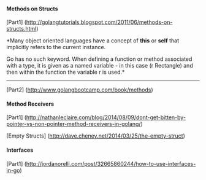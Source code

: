 
#### Methods on Structs

[Part1]
(http://golangtutorials.blogspot.com/2011/06/methods-on-structs.html)

*Many object oriented languages have a concept of **this** or **self** that implicitly refers to the current instance.

Go has no such keyword. When defining a function or method associated with a type, it is given as a named variable - in this case (r Rectangle) and then within the function the variable r is used.*

***

[Part2]
(http://www.golangbootcamp.com/book/methods)

#### Method Receivers

[Part1]
(http://nathanleclaire.com/blog/2014/08/09/dont-get-bitten-by-pointer-vs-non-pointer-method-receivers-in-golang/)

[Empty Structs]
(http://dave.cheney.net/2014/03/25/the-empty-struct)

#### Interfaces
[Part1]
(http://jordanorelli.com/post/32665860244/how-to-use-interfaces-in-go)
